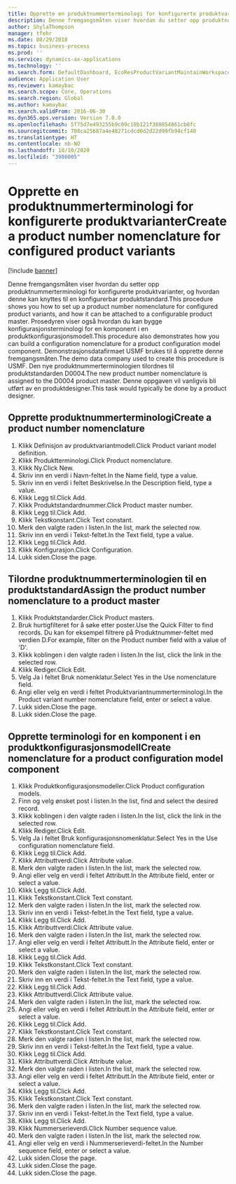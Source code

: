 ```yaml
---
title: Opprette en produktnummerterminologi for konfigurerte produktvarianter
description: Denne fremgangsmåten viser hvordan du setter opp produktnummerterminologi for konfigurerte produktvarianter, og hvordan denne kan knyttes til en konfigurerbar produktstandard.
author: ShylaThompson
manager: tfehr
ms.date: 08/29/2018
ms.topic: business-process
ms.prod: ''
ms.service: dynamics-ax-applications
ms.technology: ''
ms.search.form: DefaultDashboard, EcoResProductVariantMaintainWorkspace, EcoResNomenclature, EcoResProductListPage, EcoResProductDetails, PCProductConfigurationModelListPage, PCProductConfigurationModelDetails
audience: Application User
ms.reviewer: kamaybac
ms.search.scope: Core, Operations
ms.search.region: Global
ms.author: kamaybac
ms.search.validFrom: 2016-06-30
ms.dyn365.ops.version: Version 7.0.0
ms.openlocfilehash: 5f75d7e493255b9c09c10b121f388854861cb0fc
ms.sourcegitcommit: 708ca25687a4e48271cdcd6d2d22d99fb94cf140
ms.translationtype: HT
ms.contentlocale: nb-NO
ms.lasthandoff: 10/10/2020
ms.locfileid: "3986005"
---
```

# <a name="create-a-product-number-nomenclature-for-configured-product-variants"></a><span data-ttu-id="92ff2-103">Opprette en produktnummerterminologi for konfigurerte produktvarianter</span><span class="sxs-lookup"><span data-stu-id="92ff2-103">Create a product number nomenclature for configured product variants</span></span>

[!include [banner](../../includes/banner.md)]

<span data-ttu-id="92ff2-104">Denne fremgangsmåten viser hvordan du setter opp produktnummerterminologi for konfigurerte produktvarianter, og hvordan denne kan knyttes til en konfigurerbar produktstandard.</span><span class="sxs-lookup"><span data-stu-id="92ff2-104">This procedure shows you how to set up a product number nomenclature for configured product variants, and how it can be attached to a configurable product master.</span></span> <span data-ttu-id="92ff2-105">Prosedyren viser også hvordan du kan bygge konfigurasjonsterminologi for en komponent i en produktkonfigurasjonsmodell.</span><span class="sxs-lookup"><span data-stu-id="92ff2-105">This procedure also demonstrates how you can build a configuration nomenclature for a product configuration model component.</span></span> <span data-ttu-id="92ff2-106">Demonstrasjonsdatafirmaet USMF brukes til å opprette denne fremgangsmåten.</span><span class="sxs-lookup"><span data-stu-id="92ff2-106">The demo data company used to create this procedure is USMF.</span></span> <span data-ttu-id="92ff2-107">Den nye produktnummerterminologien tilordnes til produktstandarden D0004.</span><span class="sxs-lookup"><span data-stu-id="92ff2-107">The new product number nomenclature is assigned to the D0004 product master.</span></span> <span data-ttu-id="92ff2-108">Denne oppgaven vil vanligvis bli utført av en produktdesigner.</span><span class="sxs-lookup"><span data-stu-id="92ff2-108">This task would typically be done by a product designer.</span></span>


## <a name="create-a-product-number-nomenclature"></a><span data-ttu-id="92ff2-109">Opprette produktnummerterminologi</span><span class="sxs-lookup"><span data-stu-id="92ff2-109">Create a product number nomenclature</span></span>
1. <span data-ttu-id="92ff2-110">Klikk Definisjon av produktvariantmodell.</span><span class="sxs-lookup"><span data-stu-id="92ff2-110">Click Product variant model definition.</span></span>
2. <span data-ttu-id="92ff2-111">Klikk Produktterminologi.</span><span class="sxs-lookup"><span data-stu-id="92ff2-111">Click Product nomenclature.</span></span>
3. <span data-ttu-id="92ff2-112">Klikk Ny.</span><span class="sxs-lookup"><span data-stu-id="92ff2-112">Click New.</span></span>
4. <span data-ttu-id="92ff2-113">Skriv inn en verdi i Navn-feltet.</span><span class="sxs-lookup"><span data-stu-id="92ff2-113">In the Name field, type a value.</span></span>
5. <span data-ttu-id="92ff2-114">Skriv inn en verdi i feltet Beskrivelse.</span><span class="sxs-lookup"><span data-stu-id="92ff2-114">In the Description field, type a value.</span></span>
6. <span data-ttu-id="92ff2-115">Klikk Legg til.</span><span class="sxs-lookup"><span data-stu-id="92ff2-115">Click Add.</span></span>
7. <span data-ttu-id="92ff2-116">Klikk Produktstandardnummer.</span><span class="sxs-lookup"><span data-stu-id="92ff2-116">Click Product master number.</span></span>
8. <span data-ttu-id="92ff2-117">Klikk Legg til.</span><span class="sxs-lookup"><span data-stu-id="92ff2-117">Click Add.</span></span>
9. <span data-ttu-id="92ff2-118">Klikk Tekstkonstant.</span><span class="sxs-lookup"><span data-stu-id="92ff2-118">Click Text constant.</span></span>
10. <span data-ttu-id="92ff2-119">Merk den valgte raden i listen.</span><span class="sxs-lookup"><span data-stu-id="92ff2-119">In the list, mark the selected row.</span></span>
11. <span data-ttu-id="92ff2-120">Skriv inn en verdi i Tekst-feltet.</span><span class="sxs-lookup"><span data-stu-id="92ff2-120">In the Text field, type a value.</span></span>
12. <span data-ttu-id="92ff2-121">Klikk Legg til.</span><span class="sxs-lookup"><span data-stu-id="92ff2-121">Click Add.</span></span>
13. <span data-ttu-id="92ff2-122">Klikk Konfigurasjon.</span><span class="sxs-lookup"><span data-stu-id="92ff2-122">Click Configuration.</span></span>
14. <span data-ttu-id="92ff2-123">Lukk siden.</span><span class="sxs-lookup"><span data-stu-id="92ff2-123">Close the page.</span></span>

## <a name="assign-the-product-number-nomenclature-to-a-product-master"></a><span data-ttu-id="92ff2-124">Tilordne produktnummerterminologien til en produktstandard</span><span class="sxs-lookup"><span data-stu-id="92ff2-124">Assign the product number nomenclature to a product master</span></span>
1. <span data-ttu-id="92ff2-125">Klikk Produktstandarder.</span><span class="sxs-lookup"><span data-stu-id="92ff2-125">Click Product masters.</span></span>
2. <span data-ttu-id="92ff2-126">Bruk hurtigfilteret for å søke etter poster.</span><span class="sxs-lookup"><span data-stu-id="92ff2-126">Use the Quick Filter to find records.</span></span> <span data-ttu-id="92ff2-127">Du kan for eksempel filtrere på Produktnummer-feltet med verdien D.</span><span class="sxs-lookup"><span data-stu-id="92ff2-127">For example, filter on the Product number field with a value of 'D'.</span></span>
3. <span data-ttu-id="92ff2-128">Klikk koblingen i den valgte raden i listen.</span><span class="sxs-lookup"><span data-stu-id="92ff2-128">In the list, click the link in the selected row.</span></span>
4. <span data-ttu-id="92ff2-129">Klikk Rediger.</span><span class="sxs-lookup"><span data-stu-id="92ff2-129">Click Edit.</span></span>
5. <span data-ttu-id="92ff2-130">Velg Ja i feltet Bruk nomenklatur.</span><span class="sxs-lookup"><span data-stu-id="92ff2-130">Select Yes in the Use nomenclature field.</span></span>
6. <span data-ttu-id="92ff2-131">Angi eller velg en verdi i feltet Produktvariantnummerterminologi.</span><span class="sxs-lookup"><span data-stu-id="92ff2-131">In the Product variant number nomenclature field, enter or select a value.</span></span>
7. <span data-ttu-id="92ff2-132">Lukk siden.</span><span class="sxs-lookup"><span data-stu-id="92ff2-132">Close the page.</span></span>
8. <span data-ttu-id="92ff2-133">Lukk siden.</span><span class="sxs-lookup"><span data-stu-id="92ff2-133">Close the page.</span></span>

## <a name="create-nomenclature-for-a-product-configuration-model-component"></a><span data-ttu-id="92ff2-134">Opprette terminologi for en komponent i en produktkonfigurasjonsmodell</span><span class="sxs-lookup"><span data-stu-id="92ff2-134">Create nomenclature for a product configuration model component</span></span>
1. <span data-ttu-id="92ff2-135">Klikk Produktkonfigurasjonsmodeller.</span><span class="sxs-lookup"><span data-stu-id="92ff2-135">Click Product configuration models.</span></span>
2. <span data-ttu-id="92ff2-136">Finn og velg ønsket post i listen.</span><span class="sxs-lookup"><span data-stu-id="92ff2-136">In the list, find and select the desired record.</span></span>
3. <span data-ttu-id="92ff2-137">Klikk koblingen i den valgte raden i listen.</span><span class="sxs-lookup"><span data-stu-id="92ff2-137">In the list, click the link in the selected row.</span></span>
4. <span data-ttu-id="92ff2-138">Klikk Rediger.</span><span class="sxs-lookup"><span data-stu-id="92ff2-138">Click Edit.</span></span>
5. <span data-ttu-id="92ff2-139">Velg Ja i feltet Bruk konfigurasjonsnomenklatur.</span><span class="sxs-lookup"><span data-stu-id="92ff2-139">Select Yes in the Use configuration nomenclature field.</span></span>
6. <span data-ttu-id="92ff2-140">Klikk Legg til.</span><span class="sxs-lookup"><span data-stu-id="92ff2-140">Click Add.</span></span>
7. <span data-ttu-id="92ff2-141">Klikk Attributtverdi.</span><span class="sxs-lookup"><span data-stu-id="92ff2-141">Click Attribute value.</span></span>
8. <span data-ttu-id="92ff2-142">Merk den valgte raden i listen.</span><span class="sxs-lookup"><span data-stu-id="92ff2-142">In the list, mark the selected row.</span></span>
9. <span data-ttu-id="92ff2-143">Angi eller velg en verdi i feltet Attributt.</span><span class="sxs-lookup"><span data-stu-id="92ff2-143">In the Attribute field, enter or select a value.</span></span>
10. <span data-ttu-id="92ff2-144">Klikk Legg til.</span><span class="sxs-lookup"><span data-stu-id="92ff2-144">Click Add.</span></span>
11. <span data-ttu-id="92ff2-145">Klikk Tekstkonstant.</span><span class="sxs-lookup"><span data-stu-id="92ff2-145">Click Text constant.</span></span>
12. <span data-ttu-id="92ff2-146">Merk den valgte raden i listen.</span><span class="sxs-lookup"><span data-stu-id="92ff2-146">In the list, mark the selected row.</span></span>
13. <span data-ttu-id="92ff2-147">Skriv inn en verdi i Tekst-feltet.</span><span class="sxs-lookup"><span data-stu-id="92ff2-147">In the Text field, type a value.</span></span>
14. <span data-ttu-id="92ff2-148">Klikk Legg til.</span><span class="sxs-lookup"><span data-stu-id="92ff2-148">Click Add.</span></span>
15. <span data-ttu-id="92ff2-149">Klikk Attributtverdi.</span><span class="sxs-lookup"><span data-stu-id="92ff2-149">Click Attribute value.</span></span>
16. <span data-ttu-id="92ff2-150">Merk den valgte raden i listen.</span><span class="sxs-lookup"><span data-stu-id="92ff2-150">In the list, mark the selected row.</span></span>
17. <span data-ttu-id="92ff2-151">Angi eller velg en verdi i feltet Attributt.</span><span class="sxs-lookup"><span data-stu-id="92ff2-151">In the Attribute field, enter or select a value.</span></span>
18. <span data-ttu-id="92ff2-152">Klikk Legg til.</span><span class="sxs-lookup"><span data-stu-id="92ff2-152">Click Add.</span></span>
19. <span data-ttu-id="92ff2-153">Klikk Tekstkonstant.</span><span class="sxs-lookup"><span data-stu-id="92ff2-153">Click Text constant.</span></span>
20. <span data-ttu-id="92ff2-154">Merk den valgte raden i listen.</span><span class="sxs-lookup"><span data-stu-id="92ff2-154">In the list, mark the selected row.</span></span>
21. <span data-ttu-id="92ff2-155">Skriv inn en verdi i Tekst-feltet.</span><span class="sxs-lookup"><span data-stu-id="92ff2-155">In the Text field, type a value.</span></span>
22. <span data-ttu-id="92ff2-156">Klikk Legg til.</span><span class="sxs-lookup"><span data-stu-id="92ff2-156">Click Add.</span></span>
23. <span data-ttu-id="92ff2-157">Klikk Attributtverdi.</span><span class="sxs-lookup"><span data-stu-id="92ff2-157">Click Attribute value.</span></span>
24. <span data-ttu-id="92ff2-158">Merk den valgte raden i listen.</span><span class="sxs-lookup"><span data-stu-id="92ff2-158">In the list, mark the selected row.</span></span>
25. <span data-ttu-id="92ff2-159">Angi eller velg en verdi i feltet Attributt.</span><span class="sxs-lookup"><span data-stu-id="92ff2-159">In the Attribute field, enter or select a value.</span></span>
26. <span data-ttu-id="92ff2-160">Klikk Legg til.</span><span class="sxs-lookup"><span data-stu-id="92ff2-160">Click Add.</span></span>
27. <span data-ttu-id="92ff2-161">Klikk Tekstkonstant.</span><span class="sxs-lookup"><span data-stu-id="92ff2-161">Click Text constant.</span></span>
28. <span data-ttu-id="92ff2-162">Merk den valgte raden i listen.</span><span class="sxs-lookup"><span data-stu-id="92ff2-162">In the list, mark the selected row.</span></span>
29. <span data-ttu-id="92ff2-163">Skriv inn en verdi i Tekst-feltet.</span><span class="sxs-lookup"><span data-stu-id="92ff2-163">In the Text field, type a value.</span></span>
30. <span data-ttu-id="92ff2-164">Klikk Legg til.</span><span class="sxs-lookup"><span data-stu-id="92ff2-164">Click Add.</span></span>
31. <span data-ttu-id="92ff2-165">Klikk Attributtverdi.</span><span class="sxs-lookup"><span data-stu-id="92ff2-165">Click Attribute value.</span></span>
32. <span data-ttu-id="92ff2-166">Merk den valgte raden i listen.</span><span class="sxs-lookup"><span data-stu-id="92ff2-166">In the list, mark the selected row.</span></span>
33. <span data-ttu-id="92ff2-167">Angi eller velg en verdi i feltet Attributt.</span><span class="sxs-lookup"><span data-stu-id="92ff2-167">In the Attribute field, enter or select a value.</span></span>
34. <span data-ttu-id="92ff2-168">Klikk Legg til.</span><span class="sxs-lookup"><span data-stu-id="92ff2-168">Click Add.</span></span>
35. <span data-ttu-id="92ff2-169">Klikk Tekstkonstant.</span><span class="sxs-lookup"><span data-stu-id="92ff2-169">Click Text constant.</span></span>
36. <span data-ttu-id="92ff2-170">Merk den valgte raden i listen.</span><span class="sxs-lookup"><span data-stu-id="92ff2-170">In the list, mark the selected row.</span></span>
37. <span data-ttu-id="92ff2-171">Skriv inn en verdi i Tekst-feltet.</span><span class="sxs-lookup"><span data-stu-id="92ff2-171">In the Text field, type a value.</span></span>
38. <span data-ttu-id="92ff2-172">Klikk Legg til.</span><span class="sxs-lookup"><span data-stu-id="92ff2-172">Click Add.</span></span>
39. <span data-ttu-id="92ff2-173">Klikk Nummerserieverdi.</span><span class="sxs-lookup"><span data-stu-id="92ff2-173">Click Number sequence value.</span></span>
40. <span data-ttu-id="92ff2-174">Merk den valgte raden i listen.</span><span class="sxs-lookup"><span data-stu-id="92ff2-174">In the list, mark the selected row.</span></span>
41. <span data-ttu-id="92ff2-175">Angi eller velg en verdi i Nummerserieverdi-feltet.</span><span class="sxs-lookup"><span data-stu-id="92ff2-175">In the Number sequence field, enter or select a value.</span></span>
42. <span data-ttu-id="92ff2-176">Lukk siden.</span><span class="sxs-lookup"><span data-stu-id="92ff2-176">Close the page.</span></span>
43. <span data-ttu-id="92ff2-177">Lukk siden.</span><span class="sxs-lookup"><span data-stu-id="92ff2-177">Close the page.</span></span>
44. <span data-ttu-id="92ff2-178">Lukk siden.</span><span class="sxs-lookup"><span data-stu-id="92ff2-178">Close the page.</span></span>

